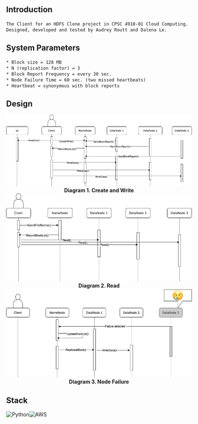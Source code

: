 ## Introduction 
```
The Client for an HDFS Clone project in CPSC 4910-01 Cloud Computing. 
Designed, developed and tested by Audrey Routt and Dalena Le.
``` 

## System Parameters
```
* Block size = 128 MB
* N (replication factor) = 3 
* Block Report Frequency = every 30 sec.
* Node Failure Time = 60 sec. (two missed heartbeats)
* Heartbeat = synonymous with block reports 
```

## Design
<img src="/SequenceDiagrams/CreateWrite.png"/>
<b><div align="center">Diagram 1. Create and Write</b></div>
<img src="/SequenceDiagrams/Read.png"/>
<b><div align="center">Diagram 2. Read</b></div>
<img src="/SequenceDiagrams/NodeFailures.png"/>
<b><div align="center">Diagram 3. Node Failure</b></div>

## Stack 
![Python](https://img.shields.io/badge/python-3670A0?style=for-the-badge&logo=python&logoColor=ffdd54)![AWS](https://img.shields.io/badge/AWS-%23FF9900.svg?style=for-the-badge&logo=amazon-aws&logoColor=white)
